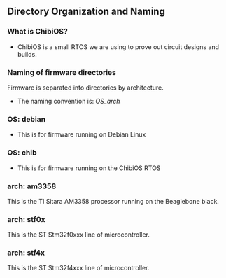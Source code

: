 
## Directory Organization and Naming

### What is ChibiOS?

* ChibiOS is a small RTOS we are using to prove out circuit designs and builds.

### Naming of firmware directories

Firmware is separated into directories by architecture. 

* The naming convention is: *OS_arch*

### OS: debian 

* This is for firmware running on Debian Linux

### OS: chib 

* This is for firmware running on the ChibiOS RTOS

### arch: am3358

This is the TI Sitara AM3358 processor running on the Beaglebone black.

### arch: stf0x

This is the ST Stm32f0xxx line of microcontroller.

### arch: stf4x

This is the ST Stm32f4xxx line of microcontroller.


